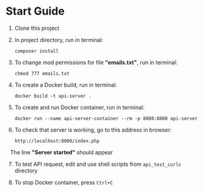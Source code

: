 # Start Guide

1) Clone this project

2) In project directory, run in terminal: 
   
   ```shell
   composer install
   ```
3. To change mod permissions for file **"emails.txt"**, run in terminal:
   
   ```shell
   chmod 777 emails.txt
   ```

4. To create a Docker build, run in terminal:
   
   ```shell
   docker build -t api-server .
   ```

5. To create and run Docker container, run in terminal:
   
   ```shell
   docker run --name api-server-container --rm -p 8080:8080 api-server
   ```

6. To check that server is working, go to this address in browser:
   
   ```url
   http://localhost:8080/index.php
   ```

   The line **"Server started"** should appear   

7. To test API request, edit and use shell scripts from `api_test_curls` directory

8. To stop Docker container, press `Ctrl+C`
